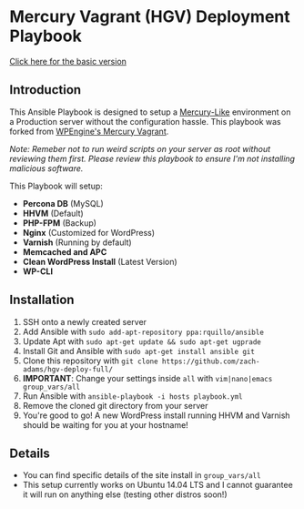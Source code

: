 # Mercury Vagrant (HGV) Deployment Playbook

[Click here for the basic version](https://github.com/zach-adams/hgv-deploy-basic)

## Introduction

This Ansible Playbook is designed to setup a [Mercury-Like](https://github.com/wpengine/hgv/) environment on a Production server without the configuration hassle. This playbook was forked from [WPEngine's Mercury Vagrant](https://github.com/wpengine/hgv/).

*Note: Remeber not to run weird scripts on your server as root without reviewing them first. Please review this playbook to ensure I'm not installing malicious software.*

This Playbook will setup:

- **Percona DB** (MySQL)
- **HHVM** (Default)
- **PHP-FPM** (Backup)
- **Nginx** (Customized for WordPress)
- **Varnish** (Running by default)
- **Memcached and APC**
- **Clean WordPress Install** (Latest Version)
- **WP-CLI**

## Installation

1. SSH onto a newly created server
2. Add Ansible with `sudo add-apt-repository ppa:rquillo/ansible`
3. Update Apt with `sudo apt-get update && sudo apt-get ugprade`
4. Install Git and Ansible with `sudo apt-get install ansible git`
5. Clone this repository with `git clone https://github.com/zach-adams/hgv-deploy-full/`
6. **IMPORTANT**: Change your settings inside `all` with `vim|nano|emacs group_vars/all`
7. Run Ansible with `ansible-playbook -i hosts playbook.yml`
8. Remove the cloned git directory from your server
9. You're good to go! A new WordPress install running HHVM and Varnish should be waiting for you at your hostname!

## Details

- You can find specific details of the site install in `group_vars/all`
- This setup currently works on Ubuntu 14.04 LTS and I cannot guarantee it will run on anything else (testing other distros soon!)
